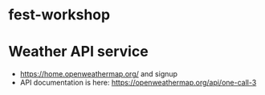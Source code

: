 # fest-workshop

# Weather API service

- https://home.openweathermap.org/ and signup
- API documentation is here: https://openweathermap.org/api/one-call-3